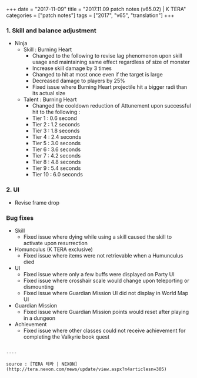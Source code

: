 +++
date = "2017-11-09"
title = "2017.11.09 patch notes (v65.02) | K TERA"
categories = ["patch notes"]
tags = ["2017", "v65", "translation"]
+++

### 1. Skill and balance adjustment
- Ninja
  - Skill : Burning Heart
    - Changed to the following to revise lag phenomenon upon skill usage and maintaining same effect regardless of size of monster
    - Increase skill damage by 3 times
    - Changed to hit at most once even if the target is large
    - Decreased damage to players by 25%
    - Fixed issue where Burning Heart projectile hit a bigger radi than its actual size
  - Talent : Burning Heart
    - Changed the cooldown reduction of Attunement upon successful hit to the following :
    - Tier 1 : 0.6 second
    - Tier 2 : 1.2 seconds
    - Tier 3 : 1.8 seconds
    - Tier 4 : 2.4 seconds
    - Tier 5 : 3.0 seconds
    - Tier 6 : 3.6 seconds
    - Tier 7 : 4.2 seconds
    - Tier 8 : 4.8 seconds
    - Tier 9 : 5.4 seconds
    - Tier 10 : 6.0 seconds

### 2. UI
- Revise frame drop

### Bug fixes
- Skill
  - Fixed issue where dying while using a skill caused the skill to activate upon resurrection
- Homunculus (K TERA exclusive)
  - Fixed issue where items were not retrievable when a Humunculus died
- UI
  - Fixed issue where only a few buffs were displayed on Party UI
  - Fixed issue where crosshair scale would change upon teleporting or dismounting
  - Fixed issue where Guardian Mission UI did not display in World Map UI
- Guardian Mission
  - Fixed issue where Guardian Mission points would reset after playing in a dungeon
- Achievement
  - Fixed issue where other classes could not receive achievement for completing the Valkyrie book quest
```

----

source : [TERA 테라 | NEXON](http://tera.nexon.com/news/update/view.aspx?n4articlesn=305)
